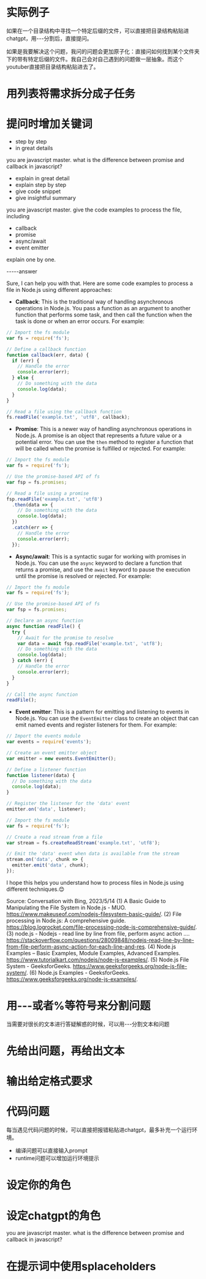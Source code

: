 # 实际例子

如果在一个目录结构中寻找一个特定后缀的文件，可以直接把目录结构粘贴进chatgpt，用---分割后，直接提问。

如果是我要解决这个问题，我问的问题会更加原子化：直接问如何找到某个文件夹下的带有特定后缀的文件。我自己会对自己遇到的问题做一层抽象。而这个youtuber直接把目录结构粘贴进去了。


# 用列表将需求拆分成子任务

# 提问时增加关键词

- step by step
- in great details

you are javascript master. what is the difference between promise and callback in javascript?

- explain in great detail
- explain step by step
- give code snippet
- give insightful summary


you are javascript master. give the code examples to process the file, including

- callback
- promise
- async/await
- event emitter

explain one by one.

-----answer

Sure, I can help you with that. Here are some code examples to process a file in Node.js using different approaches:

- **Callback**: This is the traditional way of handling asynchronous operations in Node.js. You pass a function as an argument to another function that performs some task, and then call the function when the task is done or when an error occurs. For example:

```javascript
// Import the fs module
var fs = require('fs');

// Define a callback function
function callback(err, data) {
  if (err) {
    // Handle the error
    console.error(err);
  } else {
    // Do something with the data
    console.log(data);
  }
}

// Read a file using the callback function
fs.readFile('example.txt', 'utf8', callback);
```

- **Promise**: This is a newer way of handling asynchronous operations in Node.js. A promise is an object that represents a future value or a potential error. You can use the `then` method to register a function that will be called when the promise is fulfilled or rejected. For example:

```javascript
// Import the fs module
var fs = require('fs');

// Use the promise-based API of fs
var fsp = fs.promises;

// Read a file using a promise
fsp.readFile('example.txt', 'utf8')
  .then(data => {
    // Do something with the data
    console.log(data);
  })
  .catch(err => {
    // Handle the error
    console.error(err);
  });
```

- **Async/await**: This is a syntactic sugar for working with promises in Node.js. You can use the `async` keyword to declare a function that returns a promise, and use the `await` keyword to pause the execution until the promise is resolved or rejected. For example:

```javascript
// Import the fs module
var fs = require('fs');

// Use the promise-based API of fs
var fsp = fs.promises;

// Declare an async function
async function readFile() {
  try {
    // Await for the promise to resolve
    var data = await fsp.readFile('example.txt', 'utf8');
    // Do something with the data
    console.log(data);
  } catch (err) {
    // Handle the error
    console.error(err);
  }
}

// Call the async function
readFile();
```

- **Event emitter**: This is a pattern for emitting and listening to events in Node.js. You can use the `EventEmitter` class to create an object that can emit named events and register listeners for them. For example:

```javascript
// Import the events module
var events = require('events');

// Create an event emitter object
var emitter = new events.EventEmitter();

// Define a listener function
function listener(data) {
  // Do something with the data
  console.log(data);
}

// Register the listener for the 'data' event
emitter.on('data', listener);

// Import the fs module
var fs = require('fs');

// Create a read stream from a file
var stream = fs.createReadStream('example.txt', 'utf8');

// Emit the 'data' event when data is available from the stream
stream.on('data', chunk => {
  emitter.emit('data', chunk);
});
```

I hope this helps you understand how to process files in Node.js using different techniques.😊

Source: Conversation with Bing, 2023/5/14
(1) A Basic Guide to Manipulating the File System in Node.js - MUO. https://www.makeuseof.com/nodejs-filesystem-basic-guide/.
(2) File processing in Node.js: A comprehensive guide. https://blog.logrocket.com/file-processing-node-js-comprehensive-guide/.
(3) node.js - Nodejs - read line by line from file, perform async action .... https://stackoverflow.com/questions/28009848/nodejs-read-line-by-line-from-file-perform-async-action-for-each-line-and-res.
(4) Node.js Examples – Basic Examples, Module Examples, Advanced Examples. https://www.tutorialkart.com/nodejs/node-js-examples/.
(5) Node.js File System - GeeksforGeeks. https://www.geeksforgeeks.org/node-js-file-system/.
(6) Node.js Examples - GeeksforGeeks. https://www.geeksforgeeks.org/node-js-examples/.

# 用---或者%等符号来分割问题

当需要对很长的文本进行答疑解惑的时候，可以用---分割文本和问题

# 先给出问题，再给出文本

# 输出给定格式要求

# 代码问题

每当遇见代码问题的时候，可以直接把报错粘贴进chatgpt，最多补充一个运行环境。

- 编译问题可以直接输入prompt
- runtime问题可以增加运行环境提示

# 设定你的角色

# 设定chatgpt的角色

you are javascript master. what is the difference between promise and callback in javascript?

# 在提示词中使用splaceholders
